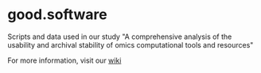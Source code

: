 # good.software
Scripts and data used in our study "A comprehensive analysis of the usability and archival stability of omics computational tools and resources"

For more information, visit our [wiki](https://github.com/smangul1/test.good.software2/wiki)
